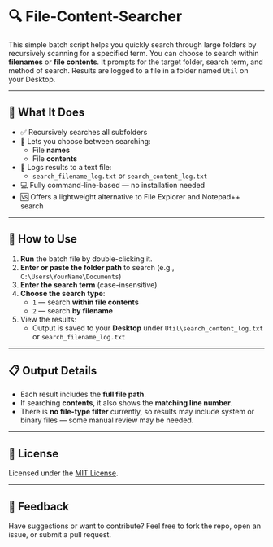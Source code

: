 # 🔍 File-Content-Searcher

This simple batch script helps you quickly search through large folders by recursively scanning for a specified term. You can choose to search within **filenames** or **file contents**. It prompts for the target folder, search term, and method of search. Results are logged to a file in a folder named `Util` on your Desktop.

---

## 🧰 What It Does

- ✅ Recursively searches all subfolders
- 🔎 Lets you choose between searching:
  - File **names**
  - File **contents**
- 📄 Logs results to a text file:
  - `search_filename_log.txt` or `search_content_log.txt`
- 💻 Fully command-line-based — no installation needed
- 🆚 Offers a lightweight alternative to File Explorer and Notepad++ search

---

## 🚀 How to Use

1. **Run** the batch file by double-clicking it.
2. **Enter or paste the folder path** to search (e.g., `C:\Users\YourName\Documents`)
3. **Enter the search term** (case-insensitive)
4. **Choose the search type**:
   - `1` — search **within file contents**
   - `2` — search **by filename**
5. View the results:
   - Output is saved to your **Desktop** under `Util\search_content_log.txt` or `search_filename_log.txt`

---

## 📋 Output Details

- Each result includes the **full file path**.
- If searching **contents**, it also shows the **matching line number**.
- There is **no file-type filter** currently, so results may include system or binary files — some manual review may be needed.

---

## 📝 License

Licensed under the [MIT License](LICENSE).

---

## 💬 Feedback

Have suggestions or want to contribute? Feel free to fork the repo, open an issue, or submit a pull request.
